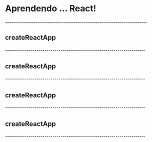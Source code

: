 # Aprendendo ... React!

#### -----------------------------------------------------------------------

## createReactApp
###### -----------------------------------------------------------------------

## createReactApp
###### -----------------------------------------------------------------------

## createReactApp
###### -----------------------------------------------------------------------

## createReactApp
###### -----------------------------------------------------------------------


